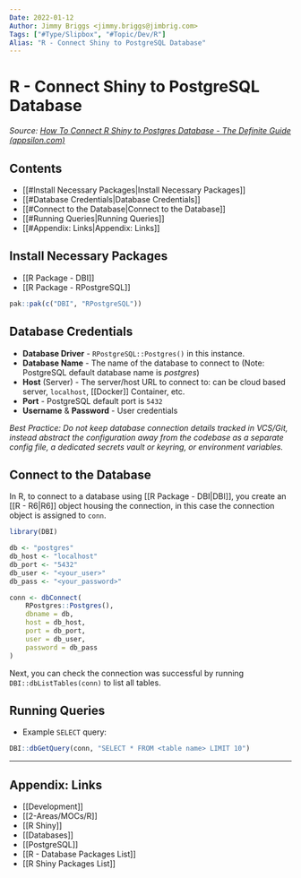 ```yaml
---
Date: 2022-01-12
Author: Jimmy Briggs <jimmy.briggs@jimbrig.com>
Tags: ["#Type/Slipbox", "#Topic/Dev/R"]
Alias: "R - Connect Shiny to PostgreSQL Database"
---
```


# R - Connect Shiny to PostgreSQL Database

*Source: [How To Connect R Shiny to Postgres Database - The Definite Guide (appsilon.com)](https://appsilon.com/r-shiny-postgres-database/)*

## Contents

- [[#Install Necessary Packages|Install Necessary Packages]]
- [[#Database Credentials|Database Credentials]]
- [[#Connect to the Database|Connect to the Database]]
- [[#Running Queries|Running Queries]]
- [[#Appendix: Links|Appendix: Links]]



## Install Necessary Packages

- [[R Package - DBI]]
- [[R Package - RPostgreSQL]]

```R
pak::pak(c("DBI", "RPostgreSQL"))
```

## Database Credentials

- **Database Driver** - `RPostgreSQL::Postgres()` in this instance.
- **Database Name** - The name of the database to connect to (Note: PostgreSQL default database name is *postgres*)
- **Host** (Server) - The server/host URL to connect to: can be cloud based server, `localhost`, [[Docker]] Container, etc.
- **Port** - PostgreSQL default port is `5432`
- **Username** & **Password** - User credentials

*Best Practice: Do not keep database connection details tracked in VCS/Git, instead abstract the configuration away from the codebase as a separate config file, a dedicated secrets vault or keyring, or environment variables.*

## Connect to the Database

In R, to connect to a database using [[R Package - DBI|DBI]], you create an [[R - R6|R6]] object housing the connection, in this case the connection object is assigned to `conn`. 

```R
library(DBI)

db <- "postgres"
db_host <- "localhost"
db_port <- "5432"
db_user <- "<your_user>"
db_pass <- "<your_password>"

conn <- dbConnect(
	RPostgres::Postgres(),
	dbname = db,
	host = db_host,
	port = db_port,
	user = db_user,
	password = db_pass
)
```

Next, you can check the connection was successful by running `DBI::dbListTables(conn)` to list all tables.

## Running Queries

- Example `SELECT` query:

```R
DBI::dbGetQuery(conn, "SELECT * FROM <table name> LIMIT 10")
```

***

## Appendix: Links

- [[Development]]
- [[2-Areas/MOCs/R]]
- [[R Shiny]]
- [[Databases]]
- [[PostgreSQL]]
- [[R - Database Packages List]]
- [[R Shiny Packages List]]